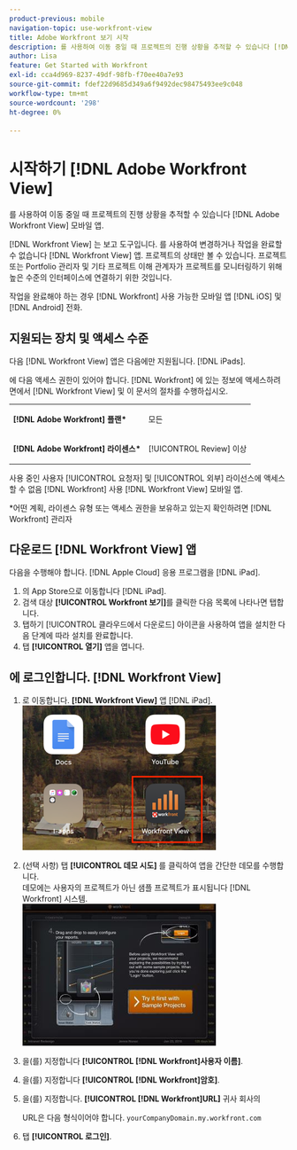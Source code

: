 ```yaml
---
product-previous: mobile
navigation-topic: use-workfront-view
title: Adobe Workfront 보기 시작
description: 를 사용하여 이동 중일 때 프로젝트의 진행 상황을 추적할 수 있습니다 [!DNL Adobe Workfront] 모바일 앱을 봅니다.
author: Lisa
feature: Get Started with Workfront
exl-id: cca4d969-8237-49df-98fb-f70ee40a7e93
source-git-commit: fdef22d9685d349a6f9492dec98475493ee9c048
workflow-type: tm+mt
source-wordcount: '298'
ht-degree: 0%

---
```


# 시작하기 [!DNL Adobe Workfront View]

를 사용하여 이동 중일 때 프로젝트의 진행 상황을 추적할 수 있습니다 [!DNL Adobe Workfront View] 모바일 앱.

[!DNL Workfront View] 는 보고 도구입니다. 를 사용하여 변경하거나 작업을 완료할 수 없습니다 [!DNL Workfront View] 앱. 프로젝트의 상태만 볼 수 있습니다. 프로젝트 또는 Portfolio 관리자 및 기타 프로젝트 이해 관계자가 프로젝트를 모니터링하기 위해 높은 수준의 인터페이스에 연결하기 위한 것입니다.

작업을 완료해야 하는 경우 [!DNL Workfront] 사용 가능한 모바일 앱 [!DNL iOS] 및 [!DNL Android] 전화.

## 지원되는 장치 및 액세스 수준

다음 [!DNL Workfront View] 앱은 다음에만 지원됩니다. [!DNL iPads].

에 다음 액세스 권한이 있어야 합니다. [!DNL Workfront] 에 있는 정보에 액세스하려면에서 [!DNL Workfront View] 및 이 문서의 절차를 수행하십시오.

<table style="table-layout:auto"> 
 <col> 
 </col> 
 <col> 
 </col> 
 <tbody> 
  <tr> 
   <td role="rowheader"><strong>[!DNL Adobe Workfront] 플랜*</strong></td> 
   <td> <p>모든</p> </td> 
  </tr> 
  <tr> 
   <td role="rowheader"><strong>[!DNL Adobe Workfront] 라이센스*</strong></td> 
   <td> <p>[!UICONTROL Review] 이상</p> </td> 
  </tr> 
 </tbody> 
</table>

사용 중인 사용자 [!UICONTROL 요청자] 및 [!UICONTROL 외부] 라이선스에 액세스할 수 없음 [!DNL Workfront] 사용 [!DNL Workfront View] 모바일 앱.

&#42;어떤 계획, 라이센스 유형 또는 액세스 권한을 보유하고 있는지 확인하려면 [!DNL Workfront] 관리자

## 다운로드 [!DNL Workfront View] 앱

다음을 수행해야 합니다. [!DNL Apple Cloud] 응용 프로그램을 [!DNL iPad].

1. 의 App Store으로 이동합니다 [!DNL iPad].
1. 검색 대상 **[!UICONTROL Workfront 보기]**&#x200B;를 클릭한 다음 목록에 나타나면 탭합니다.
1. 탭하기 [!UICONTROL 클라우드에서 다운로드] 아이콘을 사용하여 앱을 설치한 다음 단계에 따라 설치를 완료합니다.
1. 탭 **[!UICONTROL 열기]** 앱을 엽니다.

## 에 로그인합니다. [!DNL Workfront View]

1. 로 이동합니다. **[!DNL Workfront View]** 앱 [!DNL iPad].\
   ![workfront_view_app_Adobe.png](assets/workfront-view-app-adobe-350x261.png)

1. (선택 사항) 탭 **[!UICONTROL 데모 시도]** 를 클릭하여 앱을 간단한 데모를 수행합니다.\
   데모에는 사용자의 프로젝트가 아닌 샘플 프로젝트가 표시됩니다 [!DNL Workfront] 시스템.\
   ![[!DNL workfront_view_demo].jpg](assets/workfront-view-demo-350x256.jpg)

1. 을(를) 지정합니다 **[!UICONTROL [!DNL Workfront]사용자 이름]**.
1. 을(를) 지정합니다 **[!UICONTROL [!DNL Workfront]암호]**.
1. 을(를) 지정합니다. **[!UICONTROL [!DNL Workfront]URL]** 귀사 회사의

   URL은 다음 형식이어야 합니다. `yourCompanyDomain.my.workfront.com`

1. 탭 **[!UICONTROL 로그인]**.
